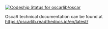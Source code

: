 
[![Codeship Status for oscarlib/oscar](https://app.codeship.com/projects/2f207f50-b790-0137-a8c9-5688d0489b66/status?branch=master)](https://app.codeship.com/projects/364378)


OscaR technical documentation can be found at https://oscarlib.readthedocs.io/en/latest/
